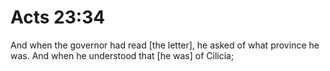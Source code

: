 # Acts 23:34

And when the governor had read [the letter], he asked of what province he was. And when he understood that [he was] of Cilicia;